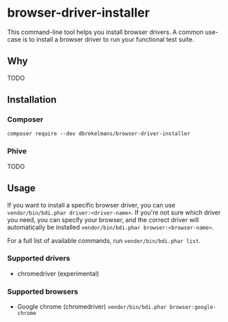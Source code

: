 # browser-driver-installer
This command-line tool helps you install browser drivers.
A common use-case is to install a browser driver to run your functional test suite.

## Why
TODO

## Installation
### Composer
`composer require --dev dbrekelmans/browser-driver-installer`

### Phive
TODO

## Usage
If you want to install a specific browser driver, you can use `vendor/bin/bdi.phar driver:<driver-name>`.
If you're not sure which driver you need, you can specify your browser, and the correct driver will automatically be installed `vendor/bin/bdi.phar browser:<browser-name>`.

For a full list of available commands, run `vendor/bin/bdi.phar list`.

### Supported drivers
* chromedriver (experimental)

### Supported browsers
* Google chrome (chromedriver) `vendor/bin/bdi.phar browser:google-chrome`
